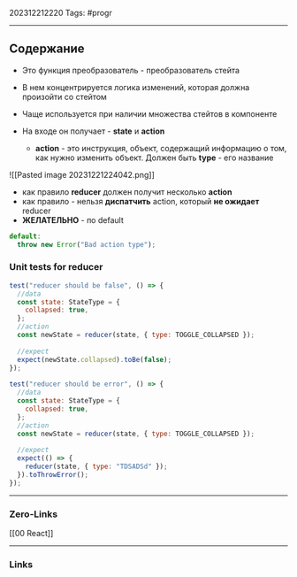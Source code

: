 202312212220
Tags: #progr 

---
## Содержание
 - Это функция преобразователь - преобразователь стейта
 - В нем концентрируется логика изменений, которая должна произойти со стейтом
 - Чаще используется при наличии множества стейтов в компоненте

- На входе он получает - **state** и **action**
	- **action** - это инструкция, объект, содержащий информацию о том, как нужно изменить объект. Должен быть **type** - его название

![[Pasted image 20231221224042.png]]

- как правило **reducer** должен получит несколько **action**
- как правило - нельзя **диспатчить** action, который **не ожидает** reducer 
- **ЖЕЛАТЕЛЬНО**  - по default 
```js
default:  
  throw new Error("Bad action type");
```


### Unit tests for reducer
```js
test("reducer should be false", () => {  
  //data  
  const state: StateType = {  
    collapsed: true,  
  };  
  //action  
  const newState = reducer(state, { type: TOGGLE_COLLAPSED });  
  
  //expect  
  expect(newState.collapsed).toBe(false);  
});  
  
test("reducer should be error", () => {  
  //data  
  const state: StateType = {  
    collapsed: true,  
  };  
  //action  
  const newState = reducer(state, { type: TOGGLE_COLLAPSED });  
  
  //expect  
  expect(() => {  
    reducer(state, { type: "TDSADSd" });  
  }).toThrowError();  
});
```

---
### Zero-Links
[[00 React]]


---
### Links
